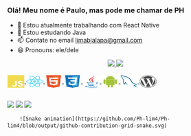 ### Olá! Meu nome é Paulo, mas pode me chamar de PH


- 🔭 Estou atualmente trabalhando com React Native
- 🌱 Estou estudando Java
- 📫 Contate no email limabjalapa@gmail.com
- 😄 Pronouns: ele/dele

<div align="center">
  <a href="https://github.com/Ph-lim4">
  <img height="180em" src="https://github-readme-stats.vercel.app/api?username=Ph-lim4&show_icons=true&theme=dark&include_all_commits=true&count_private=true"/>
  <img height="180em" src="https://github-readme-stats.vercel.app/api/top-langs/?username=Ph-lim4&layout=compact&langs_count=7&theme=dark"/>
</div>
<div style="display: inline_block"><br>
  <img align="center" alt="Ph-Js" height="30" width="40" src="https://raw.githubusercontent.com/devicons/devicon/master/icons/javascript/javascript-plain.svg">
  <img align="center" alt="Ph-React" height="30" width="40" src="https://raw.githubusercontent.com/devicons/devicon/master/icons/react/react-original.svg">
  <img align="center" alt="Ph-HTML" height="30" width="40" src="https://raw.githubusercontent.com/devicons/devicon/master/icons/html5/html5-original.svg">
  <img align="center" alt="Ph-CSS" height="30" width="40" src="https://raw.githubusercontent.com/devicons/devicon/master/icons/css3/css3-original.svg">
  <img align="center" alt="Ph-Java" height="30" width="40" src="https://raw.githubusercontent.com/devicons/devicon/master/icons/java/java-original.svg">
  <img align="center" alt="Rafa-Android" height="30" width="40" src="https://raw.githubusercontent.com/devicons/devicon/master/icons/android/android-original.svg">
  <img align="center" alt="Rafa-mysql" height="30" width="40" src="https://raw.githubusercontent.com/devicons/devicon/master/icons/mysql/mysql-plain.svg">
  <img align="center" alt="Rafa-wordpress" height="30" width="40" src="https://raw.githubusercontent.com/devicons/devicon/master/icons/wordpress/wordpress-plain.svg">
</div>
  
  ##
  <div>
  <a href="https://instagram.com/ph_lim4_" target="_blank"><img src="https://img.shields.io/badge/-Instagram-%23E4405F?style=for-the-badge&logo=instagram&logoColor=white" target="_blank"></a> 
  <a href = "mailto:limabjlapa@gmail.com"><img src="https://img.shields.io/badge/-Gmail-%23333?style=for-the-badge&logo=gmail&logoColor=white" target="_blank"></a>
  <a href="https://www.linkedin.com/in/paulo-henrique-lima-dos-santos-397b3922b/" target="_blank"><img src="https://img.shields.io/badge/-LinkedIn-%230077B5?style=for-the-badge&logo=linkedin&logoColor=white" target="_blank"></a> 
  </div>
  
        ![Snake animation](https://github.com/Ph-lim4/Ph-lim4/blob/output/github-contribution-grid-snake.svg)
